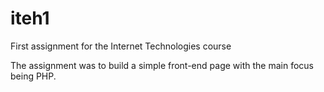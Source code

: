 # iteh1
First assignment for the Internet Technologies course

The assignment was to build a simple front-end page with the main focus being PHP.
